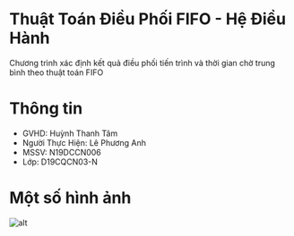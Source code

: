 # Thuật Toán Điều Phối FIFO - Hệ Điều Hành
Chương trình xác định kết quả  điều phối tiến trình và thời gian chờ trung bình  theo thuật toán FIFO                                        
# Thông tin
 - GVHD: Huỳnh Thanh Tâm
 - Người Thực Hiện: Lê Phương Anh
 - MSSV: N19DCCN006
 - Lớp: D19CQCN03-N 
# Một số hình ảnh
 ![alt](https://photos.google.com/photo/AF1QipP4S0X5Lsv-tzC85Dwxtn5iZP87PRGSkJe05Xlt)